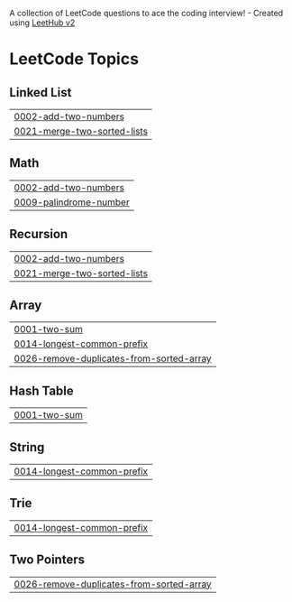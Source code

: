 A collection of LeetCode questions to ace the coding interview! - Created using [LeetHub v2](https://github.com/arunbhardwaj/LeetHub-2.0)
<!---LeetCode Topics Start-->
# LeetCode Topics
## Linked List
|  |
| ------- |
| [0002-add-two-numbers](https://github.com/Tharuntejandhe/Leetcode/tree/master/0002-add-two-numbers) |
| [0021-merge-two-sorted-lists](https://github.com/Tharuntejandhe/Leetcode/tree/master/0021-merge-two-sorted-lists) |
## Math
|  |
| ------- |
| [0002-add-two-numbers](https://github.com/Tharuntejandhe/Leetcode/tree/master/0002-add-two-numbers) |
| [0009-palindrome-number](https://github.com/Tharuntejandhe/Leetcode/tree/master/0009-palindrome-number) |
## Recursion
|  |
| ------- |
| [0002-add-two-numbers](https://github.com/Tharuntejandhe/Leetcode/tree/master/0002-add-two-numbers) |
| [0021-merge-two-sorted-lists](https://github.com/Tharuntejandhe/Leetcode/tree/master/0021-merge-two-sorted-lists) |
## Array
|  |
| ------- |
| [0001-two-sum](https://github.com/Tharuntejandhe/Leetcode/tree/master/0001-two-sum) |
| [0014-longest-common-prefix](https://github.com/Tharuntejandhe/Leetcode/tree/master/0014-longest-common-prefix) |
| [0026-remove-duplicates-from-sorted-array](https://github.com/Tharuntejandhe/Leetcode/tree/master/0026-remove-duplicates-from-sorted-array) |
## Hash Table
|  |
| ------- |
| [0001-two-sum](https://github.com/Tharuntejandhe/Leetcode/tree/master/0001-two-sum) |
## String
|  |
| ------- |
| [0014-longest-common-prefix](https://github.com/Tharuntejandhe/Leetcode/tree/master/0014-longest-common-prefix) |
## Trie
|  |
| ------- |
| [0014-longest-common-prefix](https://github.com/Tharuntejandhe/Leetcode/tree/master/0014-longest-common-prefix) |
## Two Pointers
|  |
| ------- |
| [0026-remove-duplicates-from-sorted-array](https://github.com/Tharuntejandhe/Leetcode/tree/master/0026-remove-duplicates-from-sorted-array) |
<!---LeetCode Topics End-->